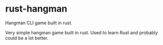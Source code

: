 # rust-hangman
Hangman CLI game built in rust. 

Very simple hangman game built in rust. Used to learn Rust and probably could be a lot better. 
